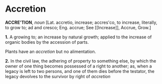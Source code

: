 # Accretion

**ACCRE'TION**, _noun_ \[Lat. accretio, increase; accres'co, to increase, literally, to grow to; ad and cresco; Eng. accrue; See [[Increase]], Accrue, Grow.\]

**1.** A growing to; an increase by natural growth; applied to the increase of organic bodies by the accession of parts.

Plants have an _accretion_ but no alimentation.

**2.** In the civil law, the adhering of property to something else, by which the owner of one thing becomes possessed of a right to another; as, when a legacy is left to two persons, and one of them dies before the testator, the legacy devolves to the survivor by right of _accretion_